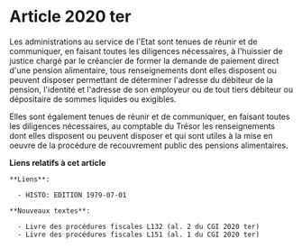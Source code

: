 # Article 2020 ter

Les administrations au service de l'Etat sont tenues de réunir et de communiquer, en faisant toutes les diligences
nécessaires, à l'huissier de justice chargé par le créancier de former la demande de paiement direct d'une pension
alimentaire, tous renseignements dont elles disposent ou peuvent disposer permettant de déterminer l'adresse du débiteur de
la pension, l'identité et l'adresse de son employeur ou de tout tiers débiteur ou dépositaire de sommes liquides ou
exigibles.

Elles sont également tenues de réunir et de communiquer, en faisant toutes les diligences nécessaires, au comptable du Trésor
les renseignements dont elles disposent ou peuvent disposer et qui sont utiles à la mise en oeuvre de la procédure de
recouvrement public des pensions alimentaires.

**Liens relatifs à cet article**

	**Liens**:

	  - HISTO: EDITION 1979-07-01

	**Nouveaux textes**:

	  - Livre des procédures fiscales L132 (al. 2 du CGI 2020 ter)
	  - Livre des procédures fiscales L151 (al. 1 du CGI 2020 ter)
